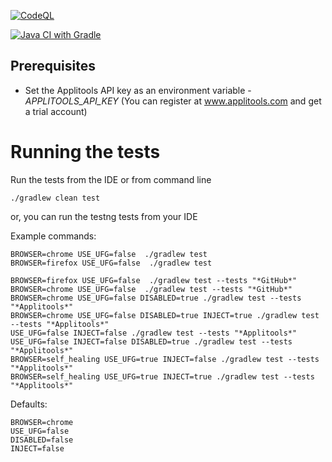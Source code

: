[![CodeQL](https://github.com/anandbagmar/ultrafastgrid/actions/workflows/codeql-analysis.yml/badge.svg)](https://github.com/anandbagmar/ultrafastgrid/actions/workflows/codeql-analysis.yml)

[![Java CI with Gradle](https://github.com/anandbagmar/ultrafastgrid/actions/workflows/buildInCI.yml/badge.svg)](https://github.com/anandbagmar/ultrafastgrid/actions/workflows/buildInCI.yml)

## Prerequisites
* Set the Applitools API key as an environment variable - *APPLITOOLS_API_KEY* (You can register at www.applitools.com and get a trial account)

# Running the tests
Run the tests from the IDE or from command line
```
./gradlew clean test
```

or, you can run the testng tests from your IDE

Example commands:
```
BROWSER=chrome USE_UFG=false  ./gradlew test
BROWSER=firefox USE_UFG=false  ./gradlew test

BROWSER=firefox USE_UFG=false  ./gradlew test --tests "*GitHub*"
BROWSER=chrome USE_UFG=false  ./gradlew test --tests "*GitHub*"
BROWSER=chrome USE_UFG=false DISABLED=true ./gradlew test --tests "*Applitools*"
BROWSER=chrome USE_UFG=false DISABLED=true INJECT=true ./gradlew test --tests "*Applitools*"
USE_UFG=false INJECT=false ./gradlew test --tests "*Applitools*"
USE_UFG=false INJECT=false DISABLED=true ./gradlew test --tests "*Applitools*"
BROWSER=self_healing USE_UFG=true INJECT=false ./gradlew test --tests "*Applitools*"
BROWSER=self_healing USE_UFG=true INJECT=true ./gradlew test --tests "*Applitools*"
```

Defaults:
```
BROWSER=chrome
USE_UFG=false
DISABLED=false
INJECT=false
```